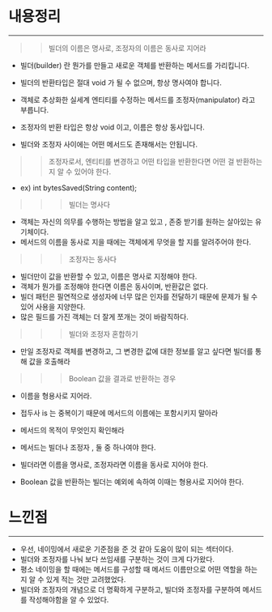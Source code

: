 # 내용정리

---

>> 빌더의 이름은 명사로, 조정자의 이름은 동사로 지어라

- 빌더(builder) 란 뭔가를 만들고 새로운 객체를 반환하는 메서드를 가리킵니다.
- 빌더의 반환타입은 절대 void 가 될 수 없으며, 항상 명사여야 합니다.

- 객체로 추상화한 실세계 엔티티를 수정하는 메서드를 조정자(manipulator) 라고 부릅니다.
- 조정자의 반환 타입은 항상 void 이고, 이름은 항상 동사입니다.

- 빌더와 조정자 사이에는 어떤 메서드도 존재해서는 안됩니다.

>> 조정자로서, 엔티티를 변경하고 어떤 타입을 반환한다면 어떤 걸 반환하는지 알 수 있어야 한다.

- ex) int bytesSaved(String content);

>>> 빌더는 명사다

- 객체는 자신의 의무를 수행하는 방법을 알고 있고 , 존중 받기를 원하는 살아있는 유기체이다.
- 메서드의 이름을 동사로 지을 때에는 객체에게 무엇을 할 지를 알려주어야 한다.

>>> 조정자는 동사다

- 빌더만이 값을 반환할 수 있고, 이름은 명사로 지정해야 한다.
- 객체가 뭔가를 조정해야 한다면 이름은 동사이며, 반환값은 없다.
- 빌더 패턴은 필연적으로 생성자에 너무 많은 인자를 전달하기 때문에 문제가 될 수 있어 사용을 지양한다.
- 많은 필드를 가진 객체는 더 잘게 쪼개는 것이 바람직하다.


>>> 빌더와 조정자 혼합하기

- 만일 조정자로 객체를 변경하고, 그 변경한 값에 대한 정보를 알고 싶다면 빌더를 통해 값을 호출해라

>>> Boolean 값을 결과로 반환하는 경우

- 이름을 형용사로 지어라.
- 접두사 is 는 중복이기 때문에 메서드의 이름에는 포함시키지 말아라


- 메서드의 목적이 무엇인지 확인해라
- 메서드는 빌더나 조정자 , 둘 중 하나여야 한다.
- 빌더라면 이름을 명사로, 조정자라면 이름을 동사로 지어야 한다.
- Boolean 값을 반환하는 빌더는 예외에 속하여 이때는 형용사로 지어야 한다.




# 느낀점

---

- 우선, 네이밍에서 새로운 기준점을 준 것 같아 도움이 많이 되는 섹터이다.
- 빌더와 조정자를 나눠 보다 쓰임새를 구분하는 것이 크게 다가왔다.
- 평소 네이밍을 할 때에는 메서드를 구성할 때 메서드 이름만으로 어떤 역할을 하는지 알 수 있게 적는 것만 고려했었다.
- 빌더와 조정자의 개념으로 더 명확하게 구분하고, 빌더와 조정자를 구분하여 메서드를 작성해야함을 알 수 있었다.
